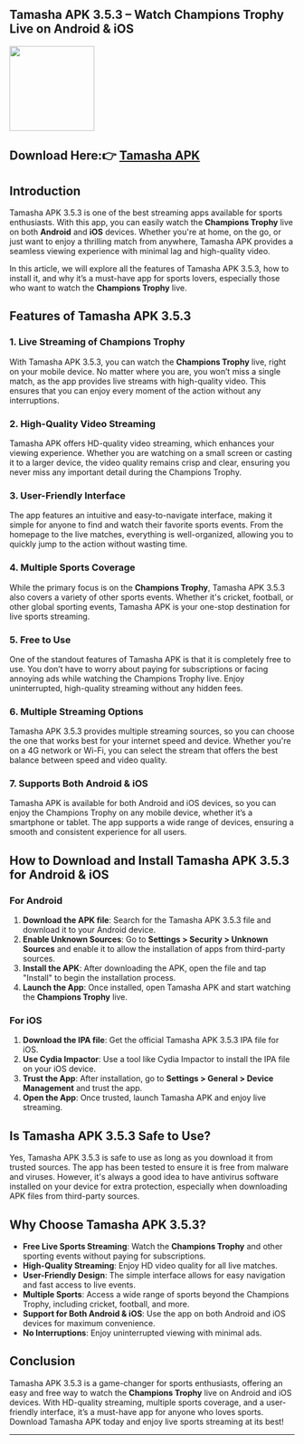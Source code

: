 ## Tamasha APK 3.5.3 – Watch Champions Trophy Live on Android & iOS

<img src="https://github.com/user-attachments/assets/82a96390-bd2d-4b88-8e31-053c233512ff" width="150" />

## Download Here:👉 [Tamasha APK](https://apkbros.com/tamasha-apk/)

## Introduction
Tamasha APK 3.5.3 is one of the best streaming apps available for sports enthusiasts. With this app, you can easily watch the **Champions Trophy** live on both **Android** and **iOS** devices. Whether you're at home, on the go, or just want to enjoy a thrilling match from anywhere, Tamasha APK provides a seamless viewing experience with minimal lag and high-quality video.

In this article, we will explore all the features of Tamasha APK 3.5.3, how to install it, and why it’s a must-have app for sports lovers, especially those who want to watch the **Champions Trophy** live.

## Features of Tamasha APK 3.5.3

### 1. **Live Streaming of Champions Trophy**
With Tamasha APK 3.5.3, you can watch the **Champions Trophy** live, right on your mobile device. No matter where you are, you won’t miss a single match, as the app provides live streams with high-quality video. This ensures that you can enjoy every moment of the action without any interruptions.

### 2. **High-Quality Video Streaming**
Tamasha APK offers HD-quality video streaming, which enhances your viewing experience. Whether you are watching on a small screen or casting it to a larger device, the video quality remains crisp and clear, ensuring you never miss any important detail during the Champions Trophy.

### 3. **User-Friendly Interface**
The app features an intuitive and easy-to-navigate interface, making it simple for anyone to find and watch their favorite sports events. From the homepage to the live matches, everything is well-organized, allowing you to quickly jump to the action without wasting time.

### 4. **Multiple Sports Coverage**
While the primary focus is on the **Champions Trophy**, Tamasha APK 3.5.3 also covers a variety of other sports events. Whether it's cricket, football, or other global sporting events, Tamasha APK is your one-stop destination for live sports streaming.

### 5. **Free to Use**
One of the standout features of Tamasha APK is that it is completely free to use. You don’t have to worry about paying for subscriptions or facing annoying ads while watching the Champions Trophy live. Enjoy uninterrupted, high-quality streaming without any hidden fees.

### 6. **Multiple Streaming Options**
Tamasha APK 3.5.3 provides multiple streaming sources, so you can choose the one that works best for your internet speed and device. Whether you're on a 4G network or Wi-Fi, you can select the stream that offers the best balance between speed and video quality.

### 7. **Supports Both Android & iOS**
Tamasha APK is available for both Android and iOS devices, so you can enjoy the Champions Trophy on any mobile device, whether it’s a smartphone or tablet. The app supports a wide range of devices, ensuring a smooth and consistent experience for all users.

## How to Download and Install Tamasha APK 3.5.3 for Android & iOS

### **For Android**
1. **Download the APK file**: Search for the Tamasha APK 3.5.3 file and download it to your Android device.
2. **Enable Unknown Sources**: Go to **Settings > Security > Unknown Sources** and enable it to allow the installation of apps from third-party sources.
3. **Install the APK**: After downloading the APK, open the file and tap "Install" to begin the installation process.
4. **Launch the App**: Once installed, open Tamasha APK and start watching the **Champions Trophy** live.

### **For iOS**
1. **Download the IPA file**: Get the official Tamasha APK 3.5.3 IPA file for iOS.
2. **Use Cydia Impactor**: Use a tool like Cydia Impactor to install the IPA file on your iOS device.
3. **Trust the App**: After installation, go to **Settings > General > Device Management** and trust the app.
4. **Open the App**: Once trusted, launch Tamasha APK and enjoy live streaming.

## Is Tamasha APK 3.5.3 Safe to Use?

Yes, Tamasha APK 3.5.3 is safe to use as long as you download it from trusted sources. The app has been tested to ensure it is free from malware and viruses. However, it's always a good idea to have antivirus software installed on your device for extra protection, especially when downloading APK files from third-party sources.

## Why Choose Tamasha APK 3.5.3?

- **Free Live Sports Streaming**: Watch the **Champions Trophy** and other sporting events without paying for subscriptions.
- **High-Quality Streaming**: Enjoy HD video quality for all live matches.
- **User-Friendly Design**: The simple interface allows for easy navigation and fast access to live events.
- **Multiple Sports**: Access a wide range of sports beyond the Champions Trophy, including cricket, football, and more.
- **Support for Both Android & iOS**: Use the app on both Android and iOS devices for maximum convenience.
- **No Interruptions**: Enjoy uninterrupted viewing with minimal ads.

## Conclusion
Tamasha APK 3.5.3 is a game-changer for sports enthusiasts, offering an easy and free way to watch the **Champions Trophy** live on Android and iOS devices. With HD-quality streaming, multiple sports coverage, and a user-friendly interface, it’s a must-have app for anyone who loves sports. Download Tamasha APK today and enjoy live sports streaming at its best!

---

